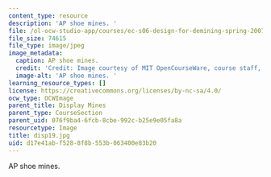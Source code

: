 ```yaml
---
content_type: resource
description: 'AP shoe mines. '
file: /ol-ocw-studio-app/courses/ec-s06-design-for-demining-spring-2007/d17e41abf5288f8b553b063400e83b20_disp19.jpg
file_size: 74615
file_type: image/jpeg
image_metadata:
  caption: AP shoe mines.
  credit: 'Credit: Image courtesy of MIT OpenCourseWare, course staff, and students.'
  image-alt: 'AP shoe mines. '
learning_resource_types: []
license: https://creativecommons.org/licenses/by-nc-sa/4.0/
ocw_type: OCWImage
parent_title: Display Mines
parent_type: CourseSection
parent_uid: 076f9ba4-6fcb-8cbe-992c-b25e9e05fa8a
resourcetype: Image
title: disp19.jpg
uid: d17e41ab-f528-8f8b-553b-063400e83b20
---
```

AP shoe mines. 